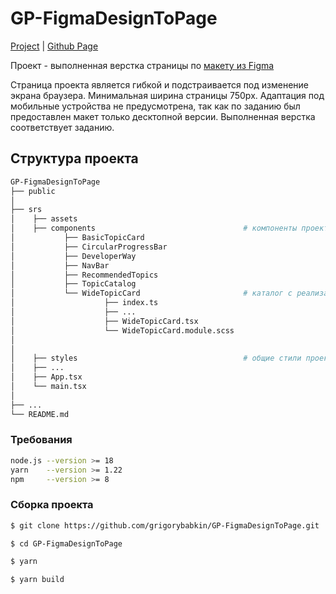 # GP-FigmaDesignToPage
[Project](https://github.com/grigorybabkin/GP-FigmaDesignToPage) | 
[Github Page](https://grigorybabkin.github.io/GP-FigmaDesignToPage/)

Проект - выполненная верстка страницы по [макету из Figma](https://www.figma.com/file/Ws3wFnGWBYw5OjhNv4K2Kk/ITMO?node-id=0%3A1&t=EpECoYI0GXfcBuQF-0)

Страница проекта является гибкой и подстраивается под изменение экрана браузера. Минимальная ширина страницы 750px. Адаптация под мобильные устройства
не предусмотрена, так как по заданию был предоставлен макет только десктопной версии. Выполненная верстка соответствует заданию. 

## Структура проекта
```bash
GP-FigmaDesignToPage
├── public                     
│     
├── srs                             
│    ├── assets
│    ├── components                                 # компоненты проекта
│           ├── BasicTopicCard                      
│           ├── CircularProgressBar
│           ├── DeveloperWay              
│           ├── NavBar  
│           ├── RecommendedTopics              
│           ├── TopicCatalog  
│           └── WideTopicCard                       # каталог с реализацией и стилями компонента
│                    ├── index.ts 
│                    ├── ...
│                    ├── WideTopicCard.tsx    
│                    └── WideTopicCard.module.scss
│
│
│    ├── styles                                     # общие стили проекты
│    ├── ...
│    ├── App.tsx 
│    └── main.tsx
│
├── ...
└── README.md
```
### Требования
```bash
node.js --version >= 18
yarn    --version >= 1.22
npm     --version >= 8
```

### Сборка проекта

```bash
$ git clone https://github.com/grigorybabkin/GP-FigmaDesignToPage.git
```
```bash
$ cd GP-FigmaDesignToPage
```
```bash
$ yarn
```
```bash
$ yarn build
```
